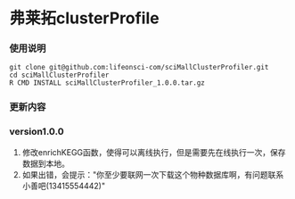 
# 弗莱拓clusterProfile

### 使用说明

```
git clone git@github.com:lifeonsci-com/sciMallClusterProfiler.git
cd sciMallClusterProfiler
R CMD INSTALL sciMallClusterProfiler_1.0.0.tar.gz
```

### 更新内容

### version1.0.0

1. 修改enrichKEGG函数，使得可以离线执行，但是需要先在线执行一次，保存数据到本地。
2. 如果出错，会提示："你至少要联网一次下载这个物种数据库啊，有问题联系小善吧(13415554442)"


